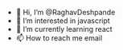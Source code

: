 - 👋 Hi, I’m @RaghavDeshpande
- 👀 I’m interested in javascript
- 🌱 I’m currently learning react
- 📫 How to reach me email

<!---
RaghavDeshpande/RaghavDeshpande is a ✨ special ✨ repository because its `README.md` (this file) appears on your GitHub profile.
You can click the Preview link to take a look at your changes.
--->
